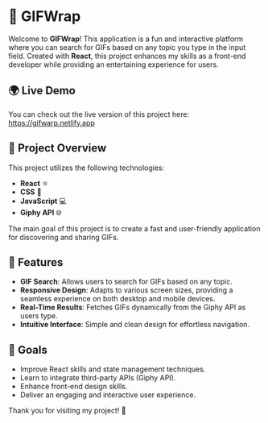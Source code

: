 # 🎁 GIFWrap

Welcome to **GIFWrap**! This application is a fun and interactive platform where you can search for GIFs based on any topic you type in the input field. Created with **React**, this project enhances my skills as a front-end developer while providing an entertaining experience for users.

## 🌍 Live Demo

You can check out the live version of this project here: https://gifwarp.netlify.app

## 🚀 Project Overview

This project utilizes the following technologies:
- **React** ⚛️
- **CSS** 🎨
- **JavaScript** 💻
- **Giphy API** 🌐

The main goal of this project is to create a fast and user-friendly application for discovering and sharing GIFs.

## 🌟 Features

- **GIF Search**: Allows users to search for GIFs based on any topic.
- **Responsive Design**: Adapts to various screen sizes, providing a seamless experience on both desktop and mobile devices.
- **Real-Time Results**: Fetches GIFs dynamically from the Giphy API as users type.
- **Intuitive Interface**: Simple and clean design for effortless navigation.

## 🎯 Goals

- Improve React skills and state management techniques.
- Learn to integrate third-party APIs (Giphy API).
- Enhance front-end design skills.
- Deliver an engaging and interactive user experience.

Thank you for visiting my project! 🌠

